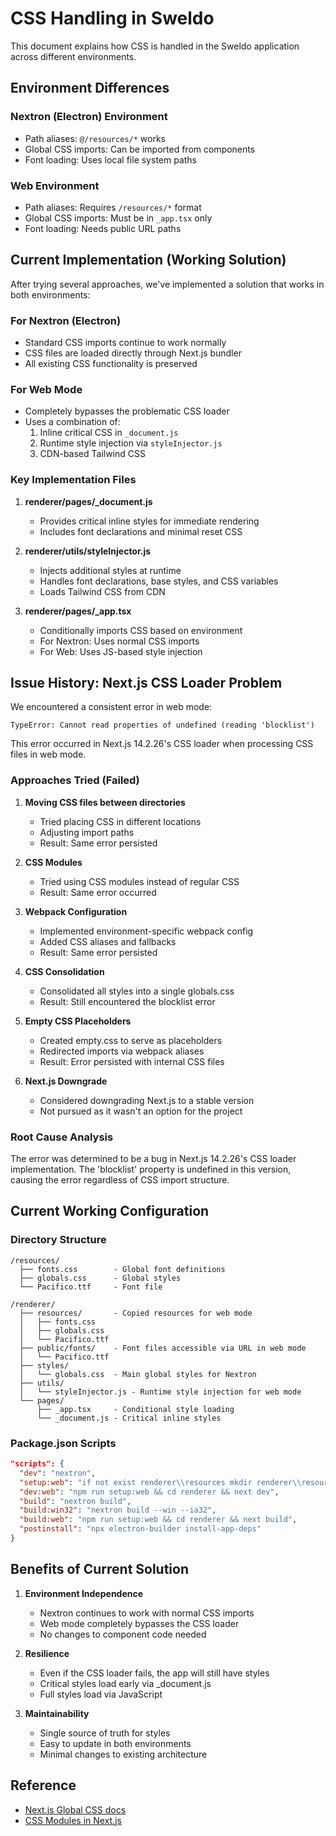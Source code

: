 # CSS Handling in Sweldo

This document explains how CSS is handled in the Sweldo application across different environments.

## Environment Differences

### Nextron (Electron) Environment
- Path aliases: `@/resources/*` works
- Global CSS imports: Can be imported from components
- Font loading: Uses local file system paths

### Web Environment 
- Path aliases: Requires `/resources/*` format
- Global CSS imports: Must be in `_app.tsx` only
- Font loading: Needs public URL paths

## Current Implementation (Working Solution)

After trying several approaches, we've implemented a solution that works in both environments:

### For Nextron (Electron)
- Standard CSS imports continue to work normally
- CSS files are loaded directly through Next.js bundler
- All existing CSS functionality is preserved

### For Web Mode
- Completely bypasses the problematic CSS loader
- Uses a combination of:
  1. Inline critical CSS in `_document.js`
  2. Runtime style injection via `styleInjector.js`
  3. CDN-based Tailwind CSS

### Key Implementation Files

1. **renderer/pages/_document.js**
   - Provides critical inline styles for immediate rendering
   - Includes font declarations and minimal reset CSS

2. **renderer/utils/styleInjector.js**
   - Injects additional styles at runtime
   - Handles font declarations, base styles, and CSS variables
   - Loads Tailwind CSS from CDN

3. **renderer/pages/_app.tsx**
   - Conditionally imports CSS based on environment
   - For Nextron: Uses normal CSS imports
   - For Web: Uses JS-based style injection

## Issue History: Next.js CSS Loader Problem

We encountered a consistent error in web mode:

```
TypeError: Cannot read properties of undefined (reading 'blocklist')
```

This error occurred in Next.js 14.2.26's CSS loader when processing CSS files in web mode.

### Approaches Tried (Failed)

1. **Moving CSS files between directories**
   - Tried placing CSS in different locations
   - Adjusting import paths
   - Result: Same error persisted

2. **CSS Modules**
   - Tried using CSS modules instead of regular CSS
   - Result: Same error occurred

3. **Webpack Configuration**
   - Implemented environment-specific webpack config
   - Added CSS aliases and fallbacks
   - Result: Same error persisted

4. **CSS Consolidation**
   - Consolidated all styles into a single globals.css
   - Result: Still encountered the blocklist error

5. **Empty CSS Placeholders**
   - Created empty.css to serve as placeholders
   - Redirected imports via webpack aliases
   - Result: Error persisted with internal CSS files

6. **Next.js Downgrade**
   - Considered downgrading Next.js to a stable version
   - Not pursued as it wasn't an option for the project

### Root Cause Analysis

The error was determined to be a bug in Next.js 14.2.26's CSS loader implementation. The 'blocklist' property is undefined in this version, causing the error regardless of CSS import structure.

## Current Working Configuration

### Directory Structure
```
/resources/
  ├── fonts.css        - Global font definitions
  ├── globals.css      - Global styles
  └── Pacifico.ttf     - Font file

/renderer/
  ├── resources/       - Copied resources for web mode
  │   ├── fonts.css
  │   ├── globals.css
  │   └── Pacifico.ttf
  ├── public/fonts/    - Font files accessible via URL in web mode
  │   └── Pacifico.ttf
  ├── styles/
  │   └── globals.css  - Main global styles for Nextron
  ├── utils/
  │   └── styleInjector.js - Runtime style injection for web mode
  └── pages/
      ├── _app.tsx     - Conditional style loading
      └── _document.js - Critical inline styles
```

### Package.json Scripts
```json
"scripts": {
  "dev": "nextron",
  "setup:web": "if not exist renderer\\resources mkdir renderer\\resources && copy resources\\*.css renderer\\resources\\ && copy resources\\*.ttf renderer\\resources\\ && if not exist renderer\\public\\fonts mkdir renderer\\public\\fonts && copy resources\\*.ttf renderer\\public\\fonts\\",
  "dev:web": "npm run setup:web && cd renderer && next dev",
  "build": "nextron build",
  "build:win32": "nextron build --win --ia32",
  "build:web": "npm run setup:web && cd renderer && next build",
  "postinstall": "npx electron-builder install-app-deps"
}
```

## Benefits of Current Solution

1. **Environment Independence**
   - Nextron continues to work with normal CSS imports
   - Web mode completely bypasses the CSS loader
   - No changes to component code needed

2. **Resilience**
   - Even if the CSS loader fails, the app will still have styles
   - Critical styles load early via _document.js
   - Full styles load via JavaScript

3. **Maintainability**
   - Single source of truth for styles
   - Easy to update in both environments
   - Minimal changes to existing architecture

## Reference

- [Next.js Global CSS docs](https://nextjs.org/docs/basic-features/built-in-css-support#adding-a-global-stylesheet)
- [CSS Modules in Next.js](https://nextjs.org/docs/basic-features/built-in-css-support#adding-component-level-css)
